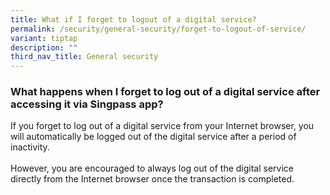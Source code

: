 ```yaml
---
title: What if I forget to logout of a digital service?
permalink: /security/general-security/forget-to-logout-of-service/
variant: tiptap
description: ""
third_nav_title: General security
---
```

<h3>What happens when I forget to log out of a digital service after accessing it via Singpass app?</h3>
<p>If you forget to log out of a digital service from your Internet browser,
you will automatically be logged out of the digital service after a period
of inactivity.
<br>
<br>However, you are encouraged to always log out of the digital service directly
from the Internet browser once the transaction is completed.</p>
<p></p>